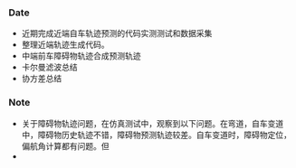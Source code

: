 ### Date
- 近期完成近端自车轨迹预测的代码实测测试和数据采集
- 整理近端轨迹生成代码。
- 中端前车障碍物轨迹合成预测轨迹
- 卡尔曼滤波总结
- 协方差总结

### Note
- 关于障碍物轨迹问题，在仿真测试中，观察到以下问题。在弯道，自车变道中，障碍物历史轨迹不错，障碍物预测轨迹较差。自车变道时，障碍物定位，偏航角计算都有问题。但
- 
